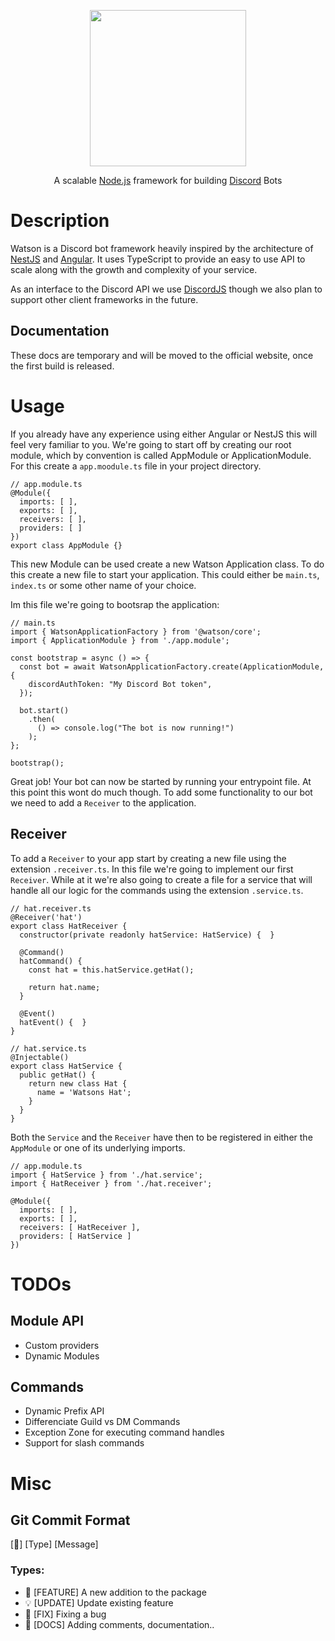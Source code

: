 <p align="center">
<img src="https://raw.githubusercontent.com/M1CH3L1US/Watson/master/.github/assets/logo.png" width="250">
</p>
 <p align="center">A scalable <a href="https://nodejs.org">Node.js</a> framework for building <a href="https://discord.com">Discord</a> Bots</p>

# Description

Watson is a Discord bot framework heavily inspired by the architecture of <a href="https://github.com/nestjs/nest">NestJS</a> and <a href="https://github.com/angular/angular">Angular</a>. It uses TypeScript to provide an easy to use API to scale along with the growth and complexity of your service.

As an interface to the Discord API we use <a href="https://discord.js.org">DiscordJS</a> though we also plan to support other client frameworks in the future.

## Documentation

These docs are temporary and will be moved to the official website, once the first build is released.

# Usage

If you already have any experience using either Angular or NestJS this will feel very familiar to you. We're going to start off by creating our root module, which by convention is called AppModule or ApplicationModule. For this create a `app.moodule.ts` file in your project directory.

```TS
// app.module.ts
@Module({
  imports: [ ],
  exports: [ ],
  receivers: [ ],
  providers: [ ]
})
export class AppModule {}
```

This new Module can be used create a new Watson Application class. To do this create a new file to start your application. This could either be `main.ts`, `index.ts` or some other name of your choice.

Im this file we're going to bootsrap the application:

```TS
// main.ts
import { WatsonApplicationFactory } from '@watson/core';
import { ApplicationModule } from './app.module';

const bootstrap = async () => {
  const bot = await WatsonApplicationFactory.create(ApplicationModule, {
    discordAuthToken: "My Discord Bot token",
  });

  bot.start()
    .then(
      () => console.log("The bot is now running!")
    );
};

bootstrap();
```

Great job! Your bot can now be started by running your entrypoint file. At this point this wont do much though. To add some functionality to our bot we need to add a `Receiver` to the application.

## Receiver

To add a `Receiver` to your app start by creating a new file using the extension `.receiver.ts`. In this file we're going to implement our first `Receiver`. While at it we're also going to create a file for a service that will handle all our logic for the commands using the extension `.service.ts`.

```TS
// hat.receiver.ts
@Receiver('hat')
export class HatReceiver {
  constructor(private readonly hatService: HatService) {  }

  @Command()
  hatCommand() {
    const hat = this.hatService.getHat();

    return hat.name;
  }

  @Event()
  hatEvent() {  }
}
```

```TS
// hat.service.ts
@Injectable()
export class HatService {
  public getHat() {
    return new class Hat {
      name = 'Watsons Hat';
    }
  }
}
```

Both the `Service` and the `Receiver` have then to be registered in either the `AppModule` or one of its underlying imports.

```TS
// app.module.ts
import { HatService } from './hat.service';
import { HatReceiver } from './hat.receiver';

@Module({
  imports: [ ],
  exports: [ ],
  receivers: [ HatReceiver ],
  providers: [ HatService ]
})
```

# TODOs

## Module API

- Custom providers
- Dynamic Modules

## Commands

- Dynamic Prefix API
- Differenciate Guild vs DM Commands
- Exception Zone for executing command handles
- Support for slash commands

# Misc

## Git Commit Format

[🚀] [Type] [Message]

### Types:

- 🚀 [FEATURE] A new addition to the package
- 💡 [UPDATE] Update existing feature
- 🔨 [FIX] Fixing a bug
- 📝 [DOCS] Adding comments, documentation..
